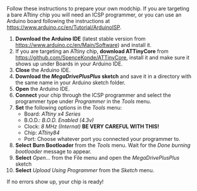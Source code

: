 Follow these instructions to prepare your own modchip. If you are targeting a bare ATtiny chip you will need an ICSP programmer, or you can use an Arduino board following the instructions at https://www.arduino.cc/en/Tutorial/ArduinoISP.

1. **Download the Arduino IDE** (latest stable version from https://www.arduino.cc/en/Main/Software) and install it.
2. If you are targeting an ATtiny chip, **download ATTinyCore** from https://github.com/SpenceKonde/ATTinyCore, install it and make sure it shows up under Boards in your Arduino IDE.
3. **Close** the Arduino IDE.
3. **Download the _MegaDrivePlusPlus_ sketch** and save it in a directory with the same name in your Arduino sketch folder.
3. **Open** the Arduino IDE.
4. **Connect** your chip through the ICSP programmer and select the programmer type under _Programmer_ in the _Tools_ menu.
5. **Set** the following options in the _Tools_ menu:
   * Board: _ATtiny x4 Series_
   * B.O.D.: _B.O.D. Enabled (4.3v)_
   * Clock: _8 MHz (Internal)_ **BE VERY CAREFUL WITH THIS!**
   * Chip: _ATtiny84_
   * Port: Choose whatever port you connected your programmer to.
6. **Select** **Burn Bootloader** from the _Tools_ menu. Wait for the _Done burning bootloader_ message to appear.
7. **Select** _Open..._ from the File menu and open the _MegaDrivePlusPlus_ sketch 
8. **Select** _Upload Using Programmer_ from the _Sketch_ menu.

If no errors show up, your chip is ready!